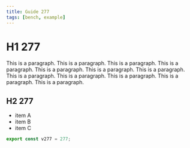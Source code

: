 ```yaml
---
title: Guide 277
tags: [bench, example]
---
```


# H1 277

This is a paragraph. This is a paragraph. This is a paragraph. This is a paragraph. This is a paragraph. This is a paragraph. This is a paragraph. This is a paragraph. This is a paragraph. This is a paragraph. This is a paragraph. This is a paragraph. 

## H2 277

- item A
- item B
- item C

```ts
export const v277 = 277;
```